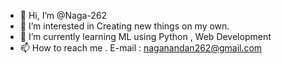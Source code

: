 - 👋 Hi, I’m @Naga-262
- 👀 I’m interested in Creating new things on my own.
- 🌱 I’m currently learning ML using Python , Web Development
- 📫 How to reach me . E-mail : naganandan262@gmail.com

<!---
Naga-262/Naga-262 is a ✨ special ✨ repository because its `README.md` (this file) appears on your GitHub profile.
You can click the Preview link to take a look at your changes.
--->
